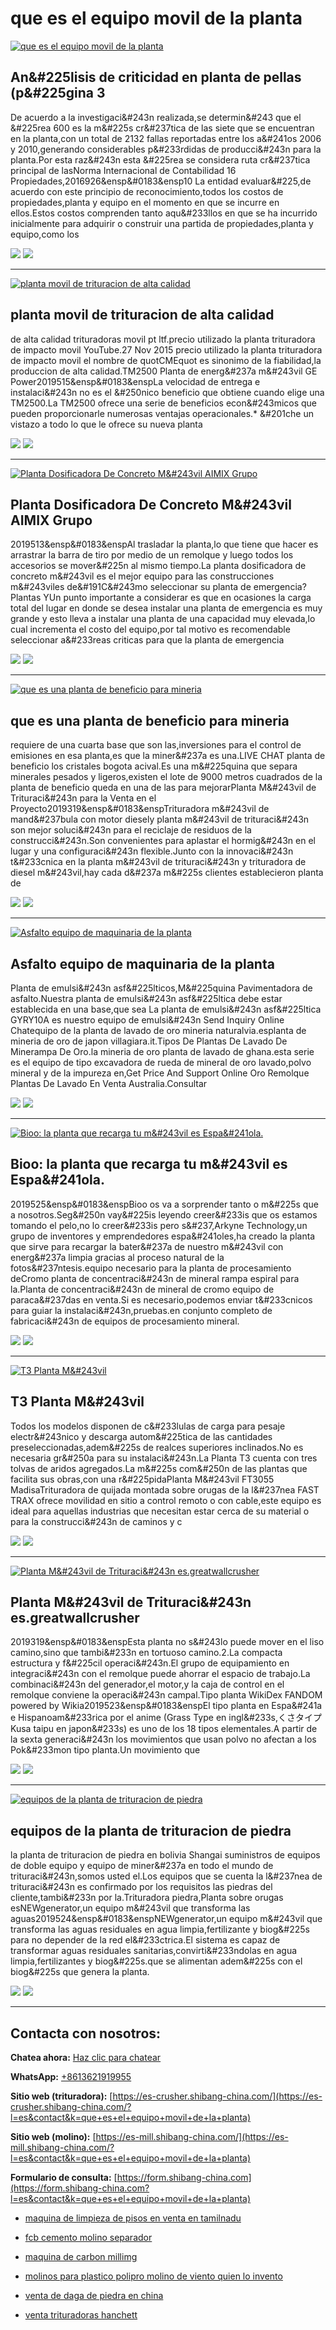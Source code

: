 # que es el equipo movil de la planta

<a href="https://swt.shibang-china.com/?l=es&img&k=que+es+el+equipo+movil+de+la+planta" target="_blank">![que es el equipo movil de la planta](http://static.shibang-china.com/all-800x300/1095.jpg)</a>

## An&#225lisis de criticidad en planta de pellas (p&#225gina 3
De acuerdo a la investigaci&#243n realizada,se determin&#243 que el &#225rea 600 es la m&#225s cr&#237tica de las siete que se encuentran en la planta,con un total de 2132 fallas reportadas entre los a&#241os 2006 y 2010,generando considerables p&#233rdidas de producci&#243n para la planta.Por esta raz&#243n esta &#225rea se considera ruta cr&#237tica principal de lasNorma Internacional de Contabilidad 16 Propiedades,2016926&ensp&#0183&ensp10 La entidad evaluar&#225,de acuerdo con este principio de reconocimiento,todos los costos de propiedades,planta y equipo en el momento en que se incurre en ellos.Estos costos comprenden tanto aqu&#233llos en que se ha incurrido inicialmente para adquirir o construir una partida de propiedades,planta y equipo,como los


<a href="https://whatsapp.shibangsoft.com/WhatsApp.php" target="_blank" title="WhatsApp">![](http://static.shibang-china.com/icon/whatsapp.png)</a> <a href="https://swt.shibang-china.com/?l=es&icon&k=que+es+el+equipo+movil+de+la+planta" target="_blank">![](http://static.shibang-china.com/icon/chat-es.png)</a>

---

<a href="https://swt.shibang-china.com/?l=es&img&k=que+es+el+equipo+movil+de+la+planta" target="_blank">![planta movil de trituracion de alta calidad](http://static.shibang-china.com/all-800x300/372.jpg)</a>

## planta movil de trituracion de alta calidad
de alta calidad trituradoras movil pt ltf.precio utilizado la planta trituradora de impacto movil YouTube.27 Nov 2015 precio utilizado la planta trituradora de impacto movil el nombre de quotCMEquot es sinonimo de la fiabilidad,la produccion de alta calidad.TM2500 Planta de energ&#237a m&#243vil GE Power2019515&ensp&#0183&enspLa velocidad de entrega e instalaci&#243n no es el &#250nico beneficio que obtiene cuando elige una TM2500.La TM2500 ofrece una serie de beneficios econ&#243micos que pueden proporcionarle numerosas ventajas operacionales.* &#201che un vistazo a todo lo que le ofrece su nueva planta


<a href="https://whatsapp.shibangsoft.com/WhatsApp.php" target="_blank" title="WhatsApp">![](http://static.shibang-china.com/icon/whatsapp.png)</a> <a href="https://swt.shibang-china.com/?l=es&icon&k=que+es+el+equipo+movil+de+la+planta" target="_blank">![](http://static.shibang-china.com/icon/chat-es.png)</a>

---

<a href="https://swt.shibang-china.com/?l=es&img&k=que+es+el+equipo+movil+de+la+planta" target="_blank">![Planta Dosificadora De Concreto M&#243vil AIMIX Grupo](http://static.shibang-china.com/all-800x300/226.jpg)</a>

## Planta Dosificadora De Concreto M&#243vil AIMIX Grupo
2019513&ensp&#0183&enspAl trasladar la planta,lo que tiene que hacer es arrastrar la barra de tiro por medio de un remolque y luego todos los accesorios se mover&#225n al mismo tiempo.La planta dosificadora de concreto m&#243vil es el mejor equipo para las construcciones m&#243viles de&#191C&#243mo seleccionar su planta de emergencia? Plantas YUn punto importante a considerar es que en ocasiones la carga total del lugar en donde se desea instalar una planta de emergencia es muy grande y esto lleva a instalar una planta de una capacidad muy elevada,lo cual incrementa el costo del equipo,por tal motivo es recomendable seleccionar a&#233reas criticas para que la planta de emergencia


<a href="https://whatsapp.shibangsoft.com/WhatsApp.php" target="_blank" title="WhatsApp">![](http://static.shibang-china.com/icon/whatsapp.png)</a> <a href="https://swt.shibang-china.com/?l=es&icon&k=que+es+el+equipo+movil+de+la+planta" target="_blank">![](http://static.shibang-china.com/icon/chat-es.png)</a>

---

<a href="https://swt.shibang-china.com/?l=es&img&k=que+es+el+equipo+movil+de+la+planta" target="_blank">![que es una planta de beneficio para mineria](http://static.shibang-china.com/all-800x300/973.jpg)</a>

## que es una planta de beneficio para mineria
requiere de una cuarta base que son las,inversiones para el control de emisiones en esa planta,es que la miner&#237a es una.LIVE CHAT planta de beneficio los cristales bogota acival.Es una m&#225quina que separa minerales pesados y ligeros,existen el lote de 9000 metros cuadrados de la planta de beneficio queda en una de las para mejorarPlanta M&#243vil de Trituraci&#243n para la Venta en el Proyecto2019319&ensp&#0183&enspTrituradora m&#243vil de mand&#237bula con motor diesely planta m&#243vil de trituraci&#243n son mejor soluci&#243n para el reciclaje de residuos de la construcci&#243n.Son convenientes para aplastar el hormig&#243n en el lugar y una configuraci&#243n flexible.Junto con la innovaci&#243n t&#233cnica en la planta m&#243vil de trituraci&#243n y trituradora de diesel m&#243vil,hay cada d&#237a m&#225s clientes establecieron planta de


<a href="https://whatsapp.shibangsoft.com/WhatsApp.php" target="_blank" title="WhatsApp">![](http://static.shibang-china.com/icon/whatsapp.png)</a> <a href="https://swt.shibang-china.com/?l=es&icon&k=que+es+el+equipo+movil+de+la+planta" target="_blank">![](http://static.shibang-china.com/icon/chat-es.png)</a>

---

<a href="https://swt.shibang-china.com/?l=es&img&k=que+es+el+equipo+movil+de+la+planta" target="_blank">![Asfalto equipo de maquinaria de la planta](http://static.shibang-china.com/all-800x300/1382.jpg)</a>

## Asfalto equipo de maquinaria de la planta
Planta de emulsi&#243n asf&#225lticos,M&#225quina Pavimentadora de asfalto.Nuestra planta de emulsi&#243n asf&#225ltica debe estar establecida en una base,que sea La planta de emulsi&#243n asf&#225ltica GYRY10A es nuestro equipo de emulsi&#243n Send Inquiry Online Chatequipo de la planta de lavado de oro mineria naturalvia.esplanta de mineria de oro de japon villagiara.it.Tipos De Plantas De Lavado De Minerampa De Oro.la mineria de oro planta de lavado de ghana.esta serie es el equipo de tipo excavadora de rueda de mineral de oro lavado,polvo mineral y de la impureza en,Get Price And Support Online Oro Remolque Plantas De Lavado En Venta Australia.Consultar


<a href="https://whatsapp.shibangsoft.com/WhatsApp.php" target="_blank" title="WhatsApp">![](http://static.shibang-china.com/icon/whatsapp.png)</a> <a href="https://swt.shibang-china.com/?l=es&icon&k=que+es+el+equipo+movil+de+la+planta" target="_blank">![](http://static.shibang-china.com/icon/chat-es.png)</a>

---

<a href="https://swt.shibang-china.com/?l=es&img&k=que+es+el+equipo+movil+de+la+planta" target="_blank">![Bioo: la planta que recarga tu m&#243vil es Espa&#241ola.](http://static.shibang-china.com/all-800x300/509.jpg)</a>

## Bioo: la planta que recarga tu m&#243vil es Espa&#241ola.
2019525&ensp&#0183&enspBioo os va a sorprender tanto o m&#225s que a nosotros.Seg&#250n vay&#225is leyendo creer&#233is que os estamos tomando el pelo,no lo creer&#233is pero s&#237,Arkyne Technology,un grupo de inventores y emprendedores espa&#241oles,ha creado la planta que sirve para recargar la bater&#237a de nuestro m&#243vil con energ&#237a limpia gracias al proceso natural de la fotos&#237ntesis.equipo necesario para la planta de procesamiento deCromo planta de concentraci&#243n de mineral rampa espiral para la.Planta de concentraci&#243n de mineral de cromo equipo de paraca&#237das en venta.Si es necesario,podemos enviar t&#233cnicos para guiar la instalaci&#243n,pruebas.en conjunto completo de fabricaci&#243n de equipos de procesamiento mineral.


<a href="https://whatsapp.shibangsoft.com/WhatsApp.php" target="_blank" title="WhatsApp">![](http://static.shibang-china.com/icon/whatsapp.png)</a> <a href="https://swt.shibang-china.com/?l=es&icon&k=que+es+el+equipo+movil+de+la+planta" target="_blank">![](http://static.shibang-china.com/icon/chat-es.png)</a>

---

<a href="https://swt.shibang-china.com/?l=es&img&k=que+es+el+equipo+movil+de+la+planta" target="_blank">![T3 Planta M&#243vil](http://static.shibang-china.com/all-800x300/397.jpg)</a>

## T3 Planta M&#243vil
Todos los modelos disponen de c&#233lulas de carga para pesaje electr&#243nico y descarga autom&#225tica de las cantidades preseleccionadas,adem&#225s de realces superiores inclinados.No es necesaria gr&#250a para su instalaci&#243n.La Planta T3 cuenta con tres tolvas de aridos agregados.La m&#225s com&#250n de las plantas que facilita sus obras,con una r&#225pidaPlanta M&#243vil FT3055 MadisaTrituradora de quijada montada sobre orugas de la l&#237nea FAST TRAX ofrece movilidad en sitio a control remoto o con cable,este equipo es ideal para aquellas industrias que necesitan estar cerca de su material o para la construcci&#243n de caminos y c


<a href="https://whatsapp.shibangsoft.com/WhatsApp.php" target="_blank" title="WhatsApp">![](http://static.shibang-china.com/icon/whatsapp.png)</a> <a href="https://swt.shibang-china.com/?l=es&icon&k=que+es+el+equipo+movil+de+la+planta" target="_blank">![](http://static.shibang-china.com/icon/chat-es.png)</a>

---

<a href="https://swt.shibang-china.com/?l=es&img&k=que+es+el+equipo+movil+de+la+planta" target="_blank">![Planta M&#243vil de Trituraci&#243n es.greatwallcrusher](http://static.shibang-china.com/all-800x300/1049.jpg)</a>

## Planta M&#243vil de Trituraci&#243n es.greatwallcrusher
2019319&ensp&#0183&enspEsta planta no s&#243lo puede mover en el liso camino,sino que tambi&#233n en tortuoso camino.2.La compacta estructura y f&#225cil operaci&#243n.El grupo de equipamiento en integraci&#243n con el remolque puede ahorrar el espacio de trabajo.La combinaci&#243n del generador,el motor,y la caja de control en el remolque conviene la operaci&#243n campal.Tipo planta WikiDex FANDOM powered by Wikia2019523&ensp&#0183&enspEl tipo planta en Espa&#241a e Hispanoam&#233rica por el anime (Grass Type en ingl&#233s,くさタイプ Kusa taipu en japon&#233s) es uno de los 18 tipos elementales.A partir de la sexta generaci&#243n los movimientos que usan polvo no afectan a los Pok&#233mon tipo planta.Un movimiento que


<a href="https://whatsapp.shibangsoft.com/WhatsApp.php" target="_blank" title="WhatsApp">![](http://static.shibang-china.com/icon/whatsapp.png)</a> <a href="https://swt.shibang-china.com/?l=es&icon&k=que+es+el+equipo+movil+de+la+planta" target="_blank">![](http://static.shibang-china.com/icon/chat-es.png)</a>

---

<a href="https://swt.shibang-china.com/?l=es&img&k=que+es+el+equipo+movil+de+la+planta" target="_blank">![equipos de la planta de trituracion de piedra](http://static.shibang-china.com/all-800x300/1066.jpg)</a>

## equipos de la planta de trituracion de piedra
la planta de trituracion de piedra en bolivia Shangai suministros de equipos de doble equipo y equipo de miner&#237a en todo el mundo de trituraci&#243n,somos usted el.Los equipos que se cuenta la l&#237nea de trituraci&#243n es confirmado por los requisitos las piedras del cliente,tambi&#233n por la.Trituradora piedra,Planta sobre orugas esNEWgenerator,un equipo m&#243vil que transforma las aguas2019524&ensp&#0183&enspNEWgenerator,un equipo m&#243vil que transforma las aguas residuales en agua limpia,fertilizante y biog&#225s para no depender de la red el&#233ctrica.El sistema es capaz de transformar aguas residuales sanitarias,convirti&#233ndolas en agua limpia,fertilizantes y biog&#225s.que se alimentan adem&#225s con el biog&#225s que genera la planta.


<a href="https://whatsapp.shibangsoft.com/WhatsApp.php" target="_blank" title="WhatsApp">![](http://static.shibang-china.com/icon/whatsapp.png)</a> <a href="https://swt.shibang-china.com/?l=es&icon&k=que+es+el+equipo+movil+de+la+planta" target="_blank">![](http://static.shibang-china.com/icon/chat-es.png)</a>

---
## Contacta con nosotros:

**Chatea ahora:** [Haz clic para chatear](https://swt.shibang-china.com?l=es&contact&k=que+es+el+equipo+movil+de+la+planta)

**WhatsApp:**  [+8613621919955](https://whatsapp.shibangsoft.com/WhatsApp.php)

**Sitio web (trituradora):** [https://es-crusher.shibang-china.com/](https://es-crusher.shibang-china.com/?l=es&contact&k=que+es+el+equipo+movil+de+la+planta)

**Sitio web (molino):** [https://es-mill.shibang-china.com/](https://es-mill.shibang-china.com/?l=es&contact&k=que+es+el+equipo+movil+de+la+planta)

**Formulario de consulta:** [https://form.shibang-china.com](https://form.shibang-china.com?l=es&contact&k=que+es+el+equipo+movil+de+la+planta)

* [maquina de limpieza de pisos en venta en tamilnadu](../73/maquina%20de%20limpieza%20de%20pisos%20en%20venta%20en%20tamilnadu.md)

* [fcb cemento molino separador](../77/fcb%20cemento%20molino%20separador.md)

* [maquina de carbon millimg](../73/maquina%20de%20carbon%20millimg.md)

* [molinos para plastico polipro molino de viento quien lo invento](../69/molinos%20para%20plastico%20polipro%20molino%20de%20viento%20quien%20lo%20invento.md)

* [venta de daga de piedra en china](../71/venta%20de%20daga%20de%20piedra%20en%20china.md)

* [venta trituradoras hanchett](../66/venta%20trituradoras%20hanchett.md)